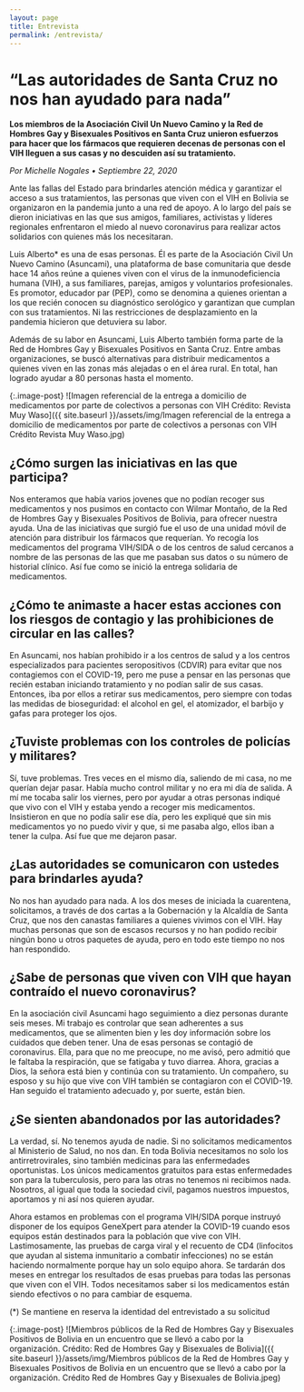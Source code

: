 ```yaml
---
layout: page
title: Entrevista
permalink: /entrevista/
---
```


# “Las autoridades de Santa Cruz no nos han ayudado para nada”

**Los miembros de la Asociación Civil Un Nuevo Camino y la Red de Hombres Gay y Bisexuales Positivos en Santa Cruz unieron esfuerzos para hacer que los fármacos que requieren decenas de personas con el VIH lleguen a sus casas y no descuiden así su tratamiento.**  

*Por Michelle Nogales • Septiembre 22, 2020* 

Ante las fallas del Estado para brindarles atención médica y garantizar el acceso a sus tratamientos, las personas que viven con el VIH en Bolivia se organizaron en la pandemia junto a una red de apoyo. A lo largo del país se dieron iniciativas en las que sus amigos, familiares, activistas y líderes regionales enfrentaron el miedo al nuevo coronavirus para realizar actos solidarios con quienes más los necesitaran.

Luis Alberto* es una de esas personas. Él es parte de la Asociación Civil Un Nuevo Camino (Asuncami), una plataforma de base comunitaria que desde hace 14 años reúne a quienes viven con el virus de la inmunodeficiencia humana (VIH), a sus familiares, parejas, amigos y voluntarios profesionales. Es promotor, educador par (PEP), como se denomina a quienes orientan a los que recién conocen su diagnóstico serológico y garantizan que cumplan con sus tratamientos. Ni las restricciones de desplazamiento en la pandemia hicieron que detuviera su labor. 

Además de su labor en Asuncami, Luis Alberto también forma parte de la Red de Hombres Gay y Bisexuales Positivos en Santa Cruz. Entre ambas organizaciones, se buscó alternativas para distribuir medicamentos a quienes viven en las zonas más alejadas o en el área rural. En total, han logrado ayudar a  80 personas hasta el momento. 

{:.image-post}
![Imagen referencial de la entrega a domicilio de medicamentos por parte de colectivos a personas con VIH Crédito: Revista Muy Waso]({{ site.baseurl }}/assets/img/Imagen referencial de la entrega a domicilio de medicamentos por parte de colectivos a personas con VIH Crédito Revista Muy Waso.jpg)

## ¿Cómo surgen las iniciativas en las que participa?
Nos enteramos que había varios jovenes que no podían recoger sus medicamentos y nos pusimos en contacto con Wilmar Montaño, de la Red de Hombres Gay y Bisexuales Positivos de Bolivia, para ofrecer nuestra ayuda. Una de las iniciativas que surgió fue el uso de una unidad móvil de atención para distribuir los fármacos que requerían. Yo recogía los medicamentos del programa VIH/SIDA o de los centros de salud cercanos a nombre de las personas de las que me pasaban sus datos o su número de historial clínico. Así fue como se inició la entrega solidaria de medicamentos.

## ¿Cómo te animaste a hacer estas acciones con los riesgos de contagio y las prohibiciones de circular en las calles?
En Asuncami, nos habían prohibido ir a los centros de salud y a los centros especializados para pacientes seropositivos (CDVIR) para evitar que nos contagiemos con el COVID-19, pero me puse a pensar en las personas que recién estaban iniciando tratamiento y no podían salir de sus casas. Entonces, iba por ellos a retirar sus medicamentos, pero siempre con todas las medidas de bioseguridad: el alcohol en gel, el atomizador, el barbijo y gafas para proteger los ojos. 

## ¿Tuviste problemas con los controles de policías y militares?

Sí, tuve problemas. Tres veces en el mismo día, saliendo de mi casa, no me querían dejar pasar. Había mucho control militar y no era mi día de salida. A mí me tocaba salir los viernes, pero por ayudar a otras personas indiqué que vivo con el VIH y estaba yendo a recoger mis medicamentos. Insistieron en que no podía salir ese día, pero les expliqué que sin mis medicamentos yo no puedo vivir y que, si me pasaba algo, ellos iban a tener la culpa. Así fue que me dejaron pasar. 

## ¿Las autoridades se comunicaron con ustedes para brindarles ayuda?

No nos han ayudado para nada. A los dos meses de iniciada la cuarentena, solicitamos, a través de dos cartas a la Gobernación y la Alcaldía de Santa Cruz, que nos den canastas familiares a quienes vivimos con el VIH. Hay muchas personas que son de escasos recursos y no han podido recibir ningún bono u otros paquetes de ayuda, pero en todo este tiempo no nos han respondido. 

## ¿Sabe de personas que viven con VIH que hayan contraído el nuevo coronavirus?

En la asociación civil Asuncami hago seguimiento a diez personas durante seis meses. Mi trabajo es controlar que sean adherentes a sus medicamentos, que se alimenten bien y les doy información sobre los cuidados que deben tener. Una de esas personas se contagió de coronavirus. Ella, para que no me preocupe, no me avisó, pero admitió que le faltaba la respiración, que se fatigaba y tuvo diarrea. Ahora, gracias a Dios, la señora está bien y continúa con su tratamiento. Un compañero, su esposo y su hijo que vive con VIH también se contagiaron con el COVID-19. Han seguido el tratamiento adecuado y, por suerte, están bien. 

## ¿Se sienten abandonados por las autoridades?

La verdad, sí. No tenemos ayuda de nadie. Si no solicitamos medicamentos al Ministerio de Salud, no nos dan. En toda Bolivia necesitamos no solo los antirretrovirales, sino también medicinas para las enfermedades oportunistas. Los únicos medicamentos gratuitos para estas enfermedades son para la tuberculosis, pero para las otras no tenemos ni recibimos nada. Nosotros, al igual que toda la sociedad civil, pagamos nuestros impuestos, aportamos y ni así nos quieren ayudar. 

Ahora estamos en problemas con el programa VIH/SIDA porque instruyó disponer de los equipos GeneXpert para atender la COVID-19 cuando esos equipos están destinados para la población que vive con VIH. Lastimosamente, las pruebas de carga viral y el recuento de CD4 (linfocitos que ayudan al sistema inmunitario a combatir infecciones) no se están haciendo normalmente porque hay un solo equipo ahora. Se tardarán dos meses en entregar los resultados de esas pruebas para todas las personas que viven con el VIH. Todos necesitamos saber si los medicamentos están siendo efectivos o no para cambiar de esquema.

(*) Se mantiene en reserva la identidad del entrevistado a su solicitud

{:.image-post}
![Miembros públicos de la Red de Hombres Gay y Bisexuales Positivos de Bolivia en un encuentro que se llevó a cabo por la organización. Crédito: Red de Hombres Gay y Bisexuales de Bolivia]({{ site.baseurl }}/assets/img/Miembros públicos de la Red de Hombres Gay y Bisexuales Positivos de Bolivia en un encuentro que se llevó a cabo por la organización. Crédito Red de Hombres Gay y Bisexuales de Bolivia.jpeg)
